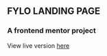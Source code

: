 ## FYLO LANDING PAGE

### A frontend mentor project


View live version [here](https://mrphemi.github.io/fylo_landing_page_two_column/#)
